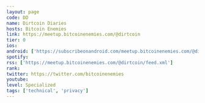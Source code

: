 ```yaml
---
layout: page
code: DD
name: Dirtcoin Diaries
hosts: Bitcoin Enemies
link: https://meetup.bitcoinenemies.com/@dirtcoin
tier: 0
ios: 
android: ['https://subscribeonandroid.com/meetup.bitcoinenemies.com/@dirtcoin/feed.xml']
spotify: 
rss: ['https://meetup.bitcoinenemies.com/@dirtcoin/feed.xml']
rank: 
twitter: https://twitter.com/bitcoinenemies
youtube: 
level: Specialized
tags: ['technical', 'privacy']
---
```

